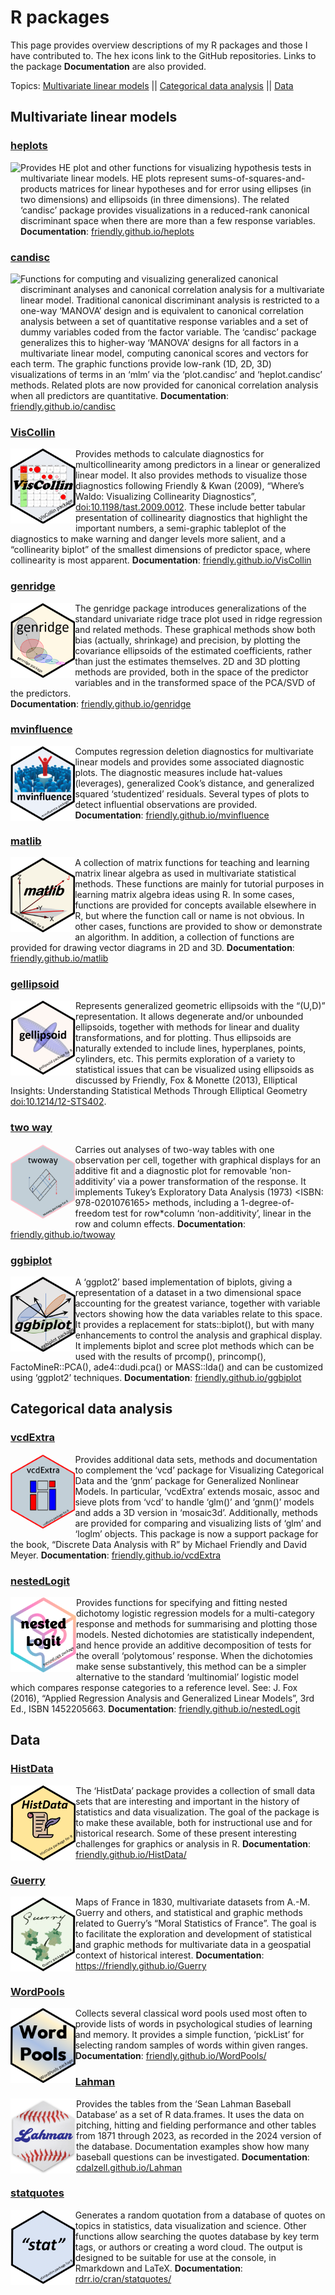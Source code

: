 R packages
================

This page provides overview descriptions of my R packages and those I
have contributed to. The hex icons link to the GitHub repositories.
Links to the package **Documentation** are also provided.

Topics: [Multivariate linear models](#MLM) \|\| [Categorical data
analysis](#CDA) \|\| [Data](#DATA)

## Multivariate linear models

### [heplots](https://github.com/friendly/heplots)

[<img src='https://raw.githubusercontent.com/friendly/heplots/master/man/figures/logo.png' height='120' align='left' style="padding:'20px'">](https://github.com/friendly/heplots)

Provides HE plot and other functions for visualizing hypothesis tests in
multivariate linear models. HE plots represent
sums-of-squares-and-products matrices for linear hypotheses and for
error using ellipses (in two dimensions) and ellipsoids (in three
dimensions). The related ‘candisc’ package provides visualizations in a
reduced-rank canonical discriminant space when there are more than a few
response variables. **Documentation**:
[friendly.github.io/heplots](http://friendly.github.io/heplots/)

### [candisc](https://github.com/friendly/candisc)

[<img src='https://raw.githubusercontent.com/friendly/candisc/master/candisc-logo.png' height='120' align='left' style="padding:'20px'">](https://github.com/friendly/candisc)

Functions for computing and visualizing generalized canonical
discriminant analyses and canonical correlation analysis for a
multivariate linear model. Traditional canonical discriminant analysis
is restricted to a one-way ‘MANOVA’ design and is equivalent to
canonical correlation analysis between a set of quantitative response
variables and a set of dummy variables coded from the factor variable.
The ‘candisc’ package generalizes this to higher-way ‘MANOVA’ designs
for all factors in a multivariate linear model, computing canonical
scores and vectors for each term. The graphic functions provide low-rank
(1D, 2D, 3D) visualizations of terms in an ‘mlm’ via the ‘plot.candisc’
and ‘heplot.candisc’ methods. Related plots are now provided for
canonical correlation analysis when all predictors are quantitative.
**Documentation**:
[friendly.github.io/candisc](https://friendly.github.io/candisc/)

### [VisCollin](https://friendly.github.io/VisCollin)

[<img src='https://raw.githubusercontent.com/friendly/VisCollin/master/man/figures/logo.png' height='120' align='left' style="padding:'20px'">](https://github.com/friendly/VisCollin)

Provides methods to calculate diagnostics for multicollinearity among
predictors in a linear or generalized linear model. It also provides
methods to visualize those diagnostics following Friendly & Kwan (2009),
“Where’s Waldo: Visualizing Collinearity Diagnostics”,
<doi:10.1198/tast.2009.0012>. These include better tabular presentation
of collinearity diagnostics that highlight the important numbers, a
semi-graphic tableplot of the diagnostics to make warning and danger
levels more salient, and a “collinearity biplot” of the smallest
dimensions of predictor space, where collinearity is most apparent.
**Documentation**:
[friendly.github.io/VisCollin](https://friendly.github.io/VisCollin)

### [genridge](https://github.com/friendly/genridge)

[<img src='https://raw.githubusercontent.com/friendly/genridge/master/man/figures/logo.png' height='120' align='left' style="padding:'20px'">](https://github.com/friendly/genridge)

The genridge package introduces generalizations of the standard
univariate ridge trace plot used in ridge regression and related
methods. These graphical methods show both bias (actually, shrinkage)
and precision, by plotting the covariance ellipsoids of the estimated
coefficients, rather than just the estimates themselves. 2D and 3D
plotting methods are provided, both in the space of the predictor
variables and in the transformed space of the PCA/SVD of the
predictors.  
**Documentation**:
[friendly.github.io/genridge](https://friendly.github.io/genridge/)

### [mvinfluence](https://github.com/friendly/mvinfluence)

[<img src='https://raw.githubusercontent.com/friendly/mvinfluence/master/man/figures/logo.png' height='120' align='left' style="padding:'20px'">](https://github.com/friendly/mvinfluence)

Computes regression deletion diagnostics for multivariate linear models
and provides some associated diagnostic plots. The diagnostic measures
include hat-values (leverages), generalized Cook’s distance, and
generalized squared ‘studentized’ residuals. Several types of plots to
detect influential observations are provided. **Documentation**:
[friendly.github.io/mvinfluence](https://friendly.github.io/mvinfluence/)

### [matlib](https://github.com/friendly/matlib)

[<img src='https://raw.githubusercontent.com/friendly/matlib/master/man/figures/logo.png' height='120' align='left' style="padding:'20px'">](https://github.com/friendly/matlib)

A collection of matrix functions for teaching and learning matrix linear
algebra as used in multivariate statistical methods. These functions are
mainly for tutorial purposes in learning matrix algebra ideas using R.
In some cases, functions are provided for concepts available elsewhere
in R, but where the function call or name is not obvious. In other
cases, functions are provided to show or demonstrate an algorithm. In
addition, a collection of functions are provided for drawing vector
diagrams in 2D and 3D. **Documentation**:
[friendly.github.io/matlib](https://friendly.github.io/matlib/)

### [gellipsoid](https://github.com/friendly/gellipsoid)

[<img src='https://raw.githubusercontent.com/friendly/gellipsoid/master/man/figures/gellipsoid-logo.png' height='120' align='left' style="padding:'20px'">](https://github.com/friendly/gellipsoid)

Represents generalized geometric ellipsoids with the “(U,D)”
representation. It allows degenerate and/or unbounded ellipsoids,
together with methods for linear and duality transformations, and for
plotting. Thus ellipsoids are naturally extended to include lines,
hyperplanes, points, cylinders, etc. This permits exploration of a
variety to statistical issues that can be visualized using ellipsoids as
discussed by Friendly, Fox & Monette (2013), Elliptical Insights:
Understanding Statistical Methods Through Elliptical Geometry
<doi:10.1214/12-STS402>. <br/>
<p>
</p>

### [two way](https://github.com/friendly/twoway)

[<img src='https://raw.githubusercontent.com/friendly/twoway/master/twoway-logo.png' height='120' align='left' style="padding:'20px'">](https://github.com/friendly/twoway)
Carries out analyses of two-way tables with one observation per cell,
together with graphical displays for an additive fit and a diagnostic
plot for removable ‘non-additivity’ via a power transformation of the
response. It implements Tukey’s Exploratory Data Analysis (1973) \<ISBN:
978-0201076165\> methods, including a 1-degree-of-freedom test for
row\*column ‘non-additivity’, linear in the row and column effects.
**Documentation**:
[friendly.github.io/twoway](https://friendly.github.io/twoway)

### [ggbiplot](https://github.com/friendly/ggbiplot)

[<img src='https://raw.githubusercontent.com/friendly/ggbiplot/master/man/figures/logo.png' height='120' align='left' style="padding:'20px'">](https://github.com/friendly/ggbiplot)
A ‘ggplot2’ based implementation of biplots, giving a representation of
a dataset in a two dimensional space accounting for the greatest
variance, together with variable vectors showing how the data variables
relate to this space. It provides a replacement for stats::biplot(), but
with many enhancements to control the analysis and graphical display. It
implements biplot and scree plot methods which can be used with the
results of prcomp(), princomp(), FactoMineR::PCA(), ade4::dudi.pca() or
MASS::lda() and can be customized using ‘ggplot2’ techniques.
**Documentation**:
[friendly.github.io/ggbiplot](http://friendly.github.io/ggbiplot/)

## Categorical data analysis

### [vcdExtra](https://github.com/friendly/vcdExtra)

[<img src='https://raw.githubusercontent.com/friendly/vcdExtra/master/man/figures/logo.png' height='120' align='left' style="padding:'20px'">](https://github.com/friendly/vcdExtra)
Provides additional data sets, methods and documentation to complement
the ‘vcd’ package for Visualizing Categorical Data and the ‘gnm’ package
for Generalized Nonlinear Models. In particular, ‘vcdExtra’ extends
mosaic, assoc and sieve plots from ‘vcd’ to handle ‘glm()’ and ‘gnm()’
models and adds a 3D version in ‘mosaic3d’. Additionally, methods are
provided for comparing and visualizing lists of ‘glm’ and ‘loglm’
objects. This package is now a support package for the book, “Discrete
Data Analysis with R” by Michael Friendly and David Meyer.
**Documentation**:
[friendly.github.io/vcdExtra](http://friendly.github.io/vcdExtra/)

### [nestedLogit](https://github.com/friendly/nestedLogit)

[<img src='https://raw.githubusercontent.com/friendly/nestedLogit/master/man/figures/logo.png' height='120' align='left' style="padding:'20px'">](https://github.com/friendly/nestedLogit)
Provides functions for specifying and fitting nested dichotomy logistic
regression models for a multi-category response and methods for
summarising and plotting those models. Nested dichotomies are
statistically independent, and hence provide an additive decomposition
of tests for the overall ‘polytomous’ response. When the dichotomies
make sense substantively, this method can be a simpler alternative to
the standard ‘multinomial’ logistic model which compares response
categories to a reference level. See: J. Fox (2016), “Applied Regression
Analysis and Generalized Linear Models”, 3rd Ed., ISBN 1452205663.
**Documentation**:
[friendly.github.io/nestedLogit](https://friendly.github.io/nestedLogit/)

## Data

### [HistData](https://github.com/friendly/HistData)

[<img src='https://raw.githubusercontent.com/friendly/HistData/master/man/figures/logo.png' height='120' align='left' style="padding:'20px'">](https://github.com/friendly/HistData)
The ‘HistData’ package provides a collection of small data sets that are
interesting and important in the history of statistics and data
visualization. The goal of the package is to make these available, both
for instructional use and for historical research. Some of these present
interesting challenges for graphics or analysis in R. **Documentation**:
[friendly.github.io/HistData/](https://friendly.github.io/HistData/)

### [Guerry](https://github.com/friendly/Guerry)

[<img src='https://raw.githubusercontent.com/friendly/Guerry/master/man/figures/Guerry-logo.png' height='120' align='left' style="padding:'20px'">](https://github.com/friendly/Guerry)
Maps of France in 1830, multivariate datasets from A.-M. Guerry and
others, and statistical and graphic methods related to Guerry’s “Moral
Statistics of France”. The goal is to facilitate the exploration and
development of statistical and graphic methods for multivariate data in
a geospatial context of historical interest. **Documentation**:
<https://friendly.github.io/Guerry>

### [WordPools](https://github.com/friendly/WordPools)

[<img src='https://raw.githubusercontent.com/friendly/WordPools/master/man/figures/logo.png' height='120' align='left' style="padding:'20px'">](https://github.com/friendly/WordPools)
Collects several classical word pools used most often to provide lists
of words in psychological studies of learning and memory. It provides a
simple function, ‘pickList’ for selecting random samples of words within
given ranges. **Documentation**:
[friendly.github.io/WordPools/](https://friendly.github.io/WordPools/)

### [Lahman](https://github.com/cdalzell/Lahman)

[<img src='https://raw.githubusercontent.com/cdalzell/Lahman/master/man/figures/logo.png' height='120' align='left' style="padding:'20px'">](https://github.com/cdalzell/Lahman)
Provides the tables from the ‘Sean Lahman Baseball Database’ as a set of
R data.frames. It uses the data on pitching, hitting and fielding
performance and other tables from 1871 through 2023, as recorded in the
2024 version of the database. Documentation examples show how many
baseball questions can be investigated. **Documentation**:
[cdalzell.github.io/Lahman](https://cdalzell.github.io/Lahman)

### [statquotes](https://github.com/friendly/statquotes)

[<img src='https://raw.githubusercontent.com/friendly/statquotes/master/man/figures/logo.png' height='120' align='left' style="padding:'20px'">](https://github.com/friendly/statquotes)
Generates a random quotation from a database of quotes on topics in
statistics, data visualization and science. Other functions allow
searching the quotes database by key term tags, or authors or creating a
word cloud. The output is designed to be suitable for use at the
console, in Rmarkdown and LaTeX. **Documentation**:
[rdrr.io/cran/statquotes/](https://friendly.github.io/statquotes/)
